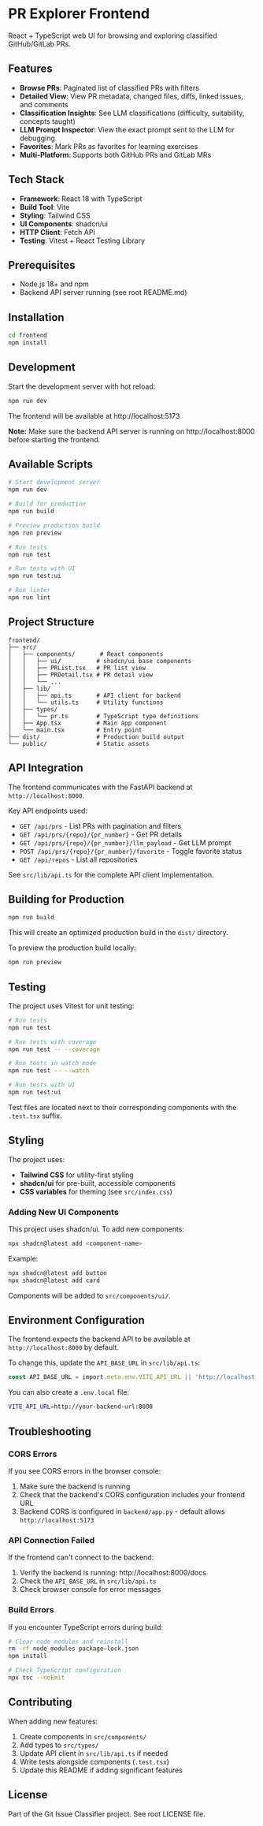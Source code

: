 # PR Explorer Frontend

React + TypeScript web UI for browsing and exploring classified GitHub/GitLab PRs.

## Features

- **Browse PRs**: Paginated list of classified PRs with filters
- **Detailed View**: View PR metadata, changed files, diffs, linked issues, and comments
- **Classification Insights**: See LLM classifications (difficulty, suitability, concepts taught)
- **LLM Prompt Inspector**: View the exact prompt sent to the LLM for debugging
- **Favorites**: Mark PRs as favorites for learning exercises
- **Multi-Platform**: Supports both GitHub PRs and GitLab MRs

## Tech Stack

- **Framework**: React 18 with TypeScript
- **Build Tool**: Vite
- **Styling**: Tailwind CSS
- **UI Components**: shadcn/ui
- **HTTP Client**: Fetch API
- **Testing**: Vitest + React Testing Library

## Prerequisites

- Node.js 18+ and npm
- Backend API server running (see root README.md)

## Installation

```bash
cd frontend
npm install
```

## Development

Start the development server with hot reload:

```bash
npm run dev
```

The frontend will be available at http://localhost:5173

**Note:** Make sure the backend API server is running on http://localhost:8000 before starting the frontend.

## Available Scripts

```bash
# Start development server
npm run dev

# Build for production
npm run build

# Preview production build
npm run preview

# Run tests
npm run test

# Run tests with UI
npm run test:ui

# Run linter
npm run lint
```

## Project Structure

```
frontend/
├── src/
│   ├── components/       # React components
│   │   ├── ui/          # shadcn/ui base components
│   │   ├── PRList.tsx   # PR list view
│   │   ├── PRDetail.tsx # PR detail view
│   │   └── ...
│   ├── lib/
│   │   ├── api.ts       # API client for backend
│   │   └── utils.ts     # Utility functions
│   ├── types/
│   │   └── pr.ts        # TypeScript type definitions
│   ├── App.tsx          # Main app component
│   └── main.tsx         # Entry point
├── dist/                # Production build output
└── public/              # Static assets
```

## API Integration

The frontend communicates with the FastAPI backend at `http://localhost:8000`.

Key API endpoints used:
- `GET /api/prs` - List PRs with pagination and filters
- `GET /api/prs/{repo}/{pr_number}` - Get PR details
- `GET /api/prs/{repo}/{pr_number}/llm_payload` - Get LLM prompt
- `POST /api/prs/{repo}/{pr_number}/favorite` - Toggle favorite status
- `GET /api/repos` - List all repositories

See `src/lib/api.ts` for the complete API client implementation.

## Building for Production

```bash
npm run build
```

This will create an optimized production build in the `dist/` directory.

To preview the production build locally:

```bash
npm run preview
```

## Testing

The project uses Vitest for unit testing:

```bash
# Run tests
npm run test

# Run tests with coverage
npm run test -- --coverage

# Run tests in watch mode
npm run test -- --watch

# Run tests with UI
npm run test:ui
```

Test files are located next to their corresponding components with the `.test.tsx` suffix.

## Styling

The project uses:
- **Tailwind CSS** for utility-first styling
- **shadcn/ui** for pre-built, accessible components
- **CSS variables** for theming (see `src/index.css`)

### Adding New UI Components

This project uses shadcn/ui. To add new components:

```bash
npx shadcn@latest add <component-name>
```

Example:
```bash
npx shadcn@latest add button
npx shadcn@latest add card
```

Components will be added to `src/components/ui/`.

## Environment Configuration

The frontend expects the backend API to be available at `http://localhost:8000` by default.

To change this, update the `API_BASE_URL` in `src/lib/api.ts`:

```typescript
const API_BASE_URL = import.meta.env.VITE_API_URL || 'http://localhost:8000';
```

You can also create a `.env.local` file:

```bash
VITE_API_URL=http://your-backend-url:8000
```

## Troubleshooting

### CORS Errors

If you see CORS errors in the browser console:

1. Make sure the backend is running
2. Check that the backend's CORS configuration includes your frontend URL
3. Backend CORS is configured in `backend/app.py` - default allows `http://localhost:5173`

### API Connection Failed

If the frontend can't connect to the backend:

1. Verify the backend is running: http://localhost:8000/docs
2. Check the `API_BASE_URL` in `src/lib/api.ts`
3. Check browser console for error messages

### Build Errors

If you encounter TypeScript errors during build:

```bash
# Clear node_modules and reinstall
rm -rf node_modules package-lock.json
npm install

# Check TypeScript configuration
npx tsc --noEmit
```

## Contributing

When adding new features:

1. Create components in `src/components/`
2. Add types to `src/types/`
3. Update API client in `src/lib/api.ts` if needed
4. Write tests alongside components (`.test.tsx`)
5. Update this README if adding significant features

## License

Part of the Git Issue Classifier project. See root LICENSE file.
